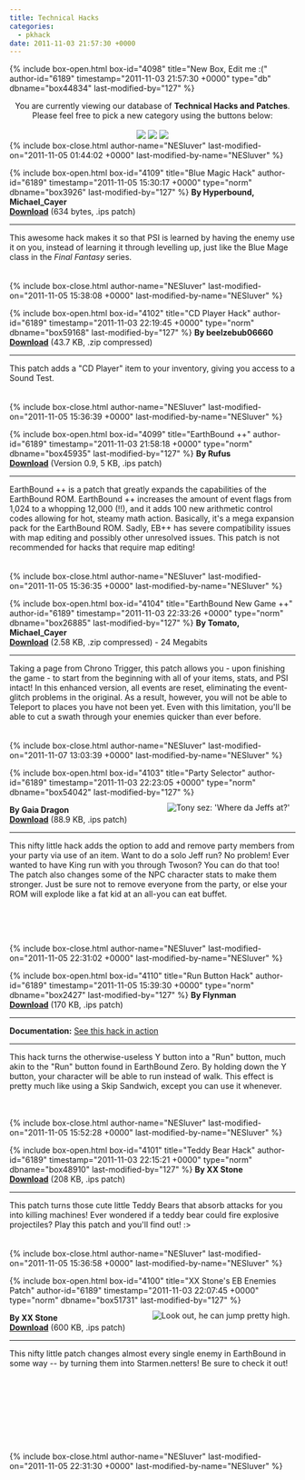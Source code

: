 ```yaml
---
title: Technical Hacks
categories:
  - pkhack
date: 2011-11-03 21:57:30 +0000
---
```

{% include box-open.html box-id="4098" title="New Box, Edit me :(" author-id="6189" timestamp="2011-11-03 21:57:30 +0000" type="db" dbname="box44834" last-modified-by="127" %}
<center>You are currently viewing our database of <b>Technical Hacks and Patches</b>. Please feel free to pick a new category using the buttons below:<br /><br /><a href="http://starmen.net/pkhack/hacks/story/"><img src="http - //starmen.net/pkhack/images/storybutton.png" /></a>  <a href="http://starmen.net/pkhack/hacks/tacoriffic/"><img src="http - //starmen.net/pkhack/images/tacorifficbutton.png" /></a>  <a href="http://starmen.net/pkhack/hacks/experimental/"><img src="http - //starmen.net/pkhack/images/experimentalbutton.png" /></a></center>
{% include box-close.html author-name="NESluver" last-modified-on="2011-11-05 01:44:02 +0000" last-modified-by-name="NESluver" %}

{% include box-open.html box-id="4109" title="Blue Magic Hack" author-id="6189" timestamp="2011-11-05 15:30:17 +0000" type="norm" dbname="box3926" last-modified-by="127" %}
<b>By Hyperbound, Michael_Cayer<br />
<a href="http://pkhack.fobby.net/misc/ips/blue_magic_3.ips">Download</a></b> (634 bytes, .ips patch)<br /><hr />
This awesome hack makes it so that PSI is learned by having the enemy use it on you, instead of learning it through levelling up, just like the Blue Mage class in the <i>Final Fantasy</i> series.<br /><br /><br />
{% include box-close.html author-name="NESluver" last-modified-on="2011-11-05 15:38:08 +0000" last-modified-by-name="NESluver" %}

{% include box-open.html box-id="4102" title="CD Player Hack" author-id="6189" timestamp="2011-11-03 22:19:45 +0000" type="norm" dbname="box59168" last-modified-by="127" %}
<b>By beelzebub06660<br />
<a href="http://local-static1.forum-files.fobby.net/forum_attachments/0008/2971/CD_Player_Patch__Final_.zip">Download</a></b> (43.7 KB, .zip compressed)<br /><hr />
This patch adds a "CD Player" item to your inventory, giving you access to a Sound Test.<br /><br /><br />
{% include box-close.html author-name="NESluver" last-modified-on="2011-11-05 15:36:39 +0000" last-modified-by-name="NESluver" %}

{% include box-open.html box-id="4099" title="EarthBound ++" author-id="6189" timestamp="2011-11-03 21:58:18 +0000" type="norm" dbname="box45935" last-modified-by="127" %}
<b>By Rufus<br />
<a href="http://local-static1.forum-files.fobby.net/forum_attachments/0014/8441/ebpp.ips">Download</a></b> (Version 0.9, 5 KB, .ips patch)<br /><hr />
EarthBound ++ is a patch that greatly expands the capabilities of the EarthBound ROM. EarthBound ++ increases the amount of event flags from 1,024 to a whopping 12,000 (!!), and it adds 100 new arithmetic control codes allowing for hot, steamy math action. Basically, it's a mega expansion pack for the EarthBound ROM. Sadly, EB++ has severe compatibility issues with map editing and possibly other unresolved issues. This patch is not recommended for hacks that require map editing!<br /><br /><br />
{% include box-close.html author-name="NESluver" last-modified-on="2011-11-05 15:36:35 +0000" last-modified-by-name="NESluver" %}

{% include box-open.html box-id="4104" title="EarthBound New Game ++" author-id="6189" timestamp="2011-11-03 22:33:26 +0000" type="norm" dbname="box26885" last-modified-by="127" %}
<b>By Tomato, Michael_Cayer<br />
<a href="http://www.starmen.net/pkhack/hacks/ebngplus2.zip">Download</a></b> (2.58 KB, .zip compressed) - 24 Megabits<br /><hr />
Taking a page from Chrono Trigger, this patch allows you - upon finishing the game - to start from the beginning with all of your items, stats, and PSI intact! In this enhanced version, all events are reset, eliminating the event-glitch problems in the original. As a result, however, you will not be able to Teleport to places you have not been yet.  Even with this limitation, you'll be able to cut a swath through your enemies quicker than ever before.<br /><br /><br />
{% include box-close.html author-name="NESluver" last-modified-on="2011-11-07 13:03:39 +0000" last-modified-by-name="NESluver" %}

{% include box-open.html box-id="4103" title="Party Selector" author-id="6189" timestamp="2011-11-03 22:23:05 +0000" type="norm" dbname="box54042" last-modified-by="127" %}
<img style="float:right;padding:10px" src="http - //local-static3.forum-files.fobby.net/forum_attachments/0025/5318/Earthbound_00000.PNG" title="Tony sez: 'Where da Jeffs at?'" />
<div style="min-height:244px"><b>By Gaia Dragon<br />
<a href="http://local-static1.forum-files.fobby.net/forum_attachments/0025/5296/partyshifter.ips">Download</a></b> (88.9 KB, .ips patch)<br /><hr />
This nifty little hack adds the option to add and remove party members from your party via use of an item. Want to do a solo Jeff run? No problem! Ever wanted to have King run with you through Twoson? You can do that too! The patch also changes some of the NPC character stats to make them stronger. Just be sure not to remove everyone from the party, or else your ROM will explode like a fat kid at an all-you can eat buffet.<br /><br /><br /></div>
{% include box-close.html author-name="NESluver" last-modified-on="2011-11-05 22:31:02 +0000" last-modified-by-name="NESluver" %}

{% include box-open.html box-id="4110" title="Run Button Hack" author-id="6189" timestamp="2011-11-05 15:39:30 +0000" type="norm" dbname="box2427" last-modified-by="127" %}
<b>By Flynman<br />
<a href="http://local-static2.forum-files.fobby.net/forum_attachments/0028/6302/runbutton.ips">Download</a></b> (170 KB, .ips patch)<br /><hr />
<b>Documentation:</b> <a href="http://www.youtube.com/watch?v=AYqDQ6_tbic">See this hack in action</a><br /><hr />
This hack turns the otherwise-useless Y button into a "Run" button, much akin to the "Run" button found in EarthBound Zero. By holding down the Y button, your character will be able to run instead of walk. This effect is pretty much like using a Skip Sandwich, except you can use it whenever.<br /><br /><br />

{% include box-close.html author-name="NESluver" last-modified-on="2011-11-05 15:52:28 +0000" last-modified-by-name="NESluver" %}

{% include box-open.html box-id="4101" title="Teddy Bear Hack" author-id="6189" timestamp="2011-11-03 22:15:21 +0000" type="norm" dbname="box48910" last-modified-by="127" %}
<b>By XX Stone<br />
<a href="http://local-static4.forum-files.fobby.net/forum_attachments/0008/7034/Teddybearhack.ips">Download</a></b> (208 KB, .ips patch)<br /><hr />
This patch turns those cute little Teddy Bears that absorb attacks for you into killing machines! Ever wondered if a teddy bear could fire explosive projectiles? Play this patch and you'll find out! :><br /><br /><br />
{% include box-close.html author-name="NESluver" last-modified-on="2011-11-05 15:36:58 +0000" last-modified-by-name="NESluver" %}

{% include box-open.html box-id="4100" title="XX Stone's EB Enemies Patch" author-id="6189" timestamp="2011-11-03 22:07:45 +0000" type="norm" dbname="box51731" last-modified-by="127" %}
<img style="float:right;padding:10px" src="http - //forum.starmen.net/forum_attachments/0007/7008/014-Chicken_Hunter.png" title="Look out, he can jump pretty high." />
<div style="min-height:244px"><b>By XX Stone<br />
<a href="http://local-static3.forum-files.fobby.net/forum_attachments/0015/9553/eb_enemies_hack_2.ips">Download</a></b> (600 KB, .ips patch)<br /><hr />
This nifty little patch changes almost every single enemy in EarthBound in some way -- by turning them into Starmen.netters! Be sure to check it out!<br /><br /><br /></div>
{% include box-close.html author-name="NESluver" last-modified-on="2011-11-05 22:31:30 +0000" last-modified-by-name="NESluver" %}
